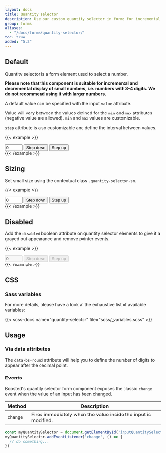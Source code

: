 ```yaml
---
layout: docs
title: Quantity selector
description: Use our custom quantity selector in forms for incremental and decremental display of small numbers.
group: forms
aliases:
  - "/docs/forms/quantity-selector/"
toc: true
added: "5.2"
---
```


## Default

Quantity selector is a form element used to select a number.

**Please note that this component is suitable for incremental and decremental display of small numbers, i.e. numbers with 3-4 digits. We do not recommend using it with larger numbers.**

A default value can be specified with the input `value` attribute.

Value will vary between the values defined for the `min` and `max` attributes (negative value are allowed). `min` and `max` values are customizable.

`step` attribute is also customizable and define the interval between values.

{{< example >}}
<div class="quantity-selector">
  <input type="number" id="inputQuantitySelector" class="form-control" aria-live="polite" data-bs-step="counter" name="quantity" title="quantity" value="0" min="0" max="10" step="1" data-bs-round="0" aria-label="Quantity selector">
  <button type="button" class="btn btn-icon btn-outline-secondary" aria-describedby="inputQuantitySelector" data-bs-step="down">
    <span class="visually-hidden">Step down</span>
  </button>
  <button type="button" class="btn btn-icon btn-outline-secondary" aria-describedby="inputQuantitySelector" data-bs-step="up">
    <span class="visually-hidden">Step up</span>
  </button>
</div>
{{< /example >}}

## Sizing

Set small size using the contextual class `.quantity-selector-sm`.

{{< example >}}
<div class="quantity-selector quantity-selector-sm">
  <input type="number" id="inputQuantitySelectorSm" class="form-control" aria-live="polite" data-bs-step="counter" name="quantity" title="quantity" value="0" min="0" max="10" step="1" data-bs-round="0" aria-label="Quantity selector">
  <button type="button" class="btn btn-icon btn-outline-secondary btn-sm" aria-describedby="inputQuantitySelectorSm" data-bs-step="down">
    <span class="visually-hidden">Step down</span>
  </button>
  <button type="button" class="btn btn-icon btn-outline-secondary btn-sm" aria-describedby="inputQuantitySelectorSm" data-bs-step="up">
    <span class="visually-hidden">Step up</span>
  </button>
</div>
{{< /example >}}

## Disabled

Add the `disabled` boolean attribute on quantity selector elements to give it a grayed out appearance and remove pointer events.

{{< example >}}
<div class="quantity-selector">
  <input type="number" id="inputQuantitySelectorDisabled" class="form-control" aria-live="polite" data-bs-step="counter" name="quantity" title="quantity" value="0" min="0" max="10" step="1" data-bs-round="0" aria-label="Quantity selector" disabled>
  <button type="button" class="btn btn-icon btn-outline-secondary" aria-describedby="inputQuantitySelectorDisabled" data-bs-step="down" disabled>
    <span class="visually-hidden">Step down</span>
  </button>
  <button type="button" class="btn btn-icon btn-outline-secondary" aria-describedby="inputQuantitySelectorDisabled" data-bs-step="up" disabled>
    <span class="visually-hidden">Step up</span>
  </button>
</div>
{{< /example >}}

## CSS

### Sass variables

For more details, please have a look at the exhaustive list of available variables:

{{< scss-docs name="quantity-selector" file="scss/_variables.scss" >}}

## Usage

### Via data attributes

The `data-bs-round` attribute will help you to define the number of digits to appear after the decimal point.

### Events

Boosted's quantity selector form component exposes the classic `change` event when the value of an input has been changed.

<table class="table">
  <thead>
    <tr>
      <th>Method</th>
      <th>Description</th>
    </tr>
  </thead>
  <tbody>
    <tr>
      <td>
        <code>change</code>
      </td>
      <td>
        Fires immediately when the value inside the input is modified.
      </td>
    </tr>
  </tbody>
</table>

```js
const myQuantitySelector = document.getElementById('inputQuantitySelector')
myQuantitySelector.addEventListener('change', () => {
  // do something...
})
```
